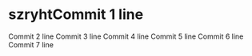 # szryhtCommit 1 line
Commit 2 line
Commit 3 line
Commit 4 line
Commit 5 line
Commit 6 line
Commit 7 line
